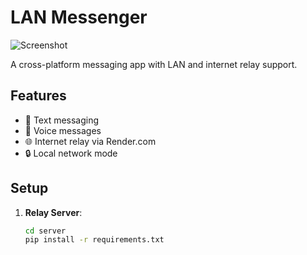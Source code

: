 # LAN Messenger

![Screenshot](screenshot.png) <!-- Add later -->

A cross-platform messaging app with LAN and internet relay support.

## Features
- 💬 Text messaging
- 🎤 Voice messages
- 🌐 Internet relay via Render.com
- 🔒 Local network mode

## Setup
1. **Relay Server**:
   ```bash
   cd server
   pip install -r requirements.txt
